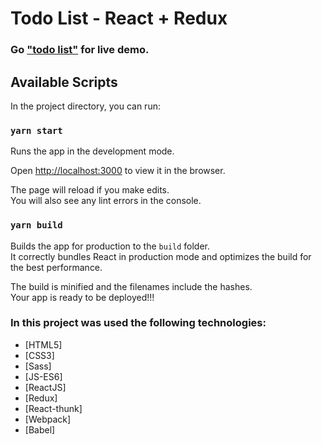 # Todo List - React + Redux

### Go **["todo list"](https://todo-list-rr.netlify.app/)** for live demo.

## Available Scripts

In the project directory, you can run:

### `yarn start`

Runs the app in the development mode.<br />

Open [http://localhost:3000](http://localhost:3000) to view it in the browser.

The page will reload if you make edits.<br />
You will also see any lint errors in the console.

### `yarn build`

Builds the app for production to the `build` folder.<br />
It correctly bundles React in production mode and optimizes the build for the best performance.

The build is minified and the filenames include the hashes.<br />
Your app is ready to be deployed!!!

### In this project was used the following technologies:

- [HTML5]
- [CSS3]
- [Sass]
- [JS-ES6]
- [ReactJS]
- [Redux]
- [React-thunk]
- [Webpack]
- [Babel]

